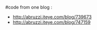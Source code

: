 #code from one blog :

* http://abruzzi.iteye.com/blog/739673 <br/>
* http://abruzzi.iteye.com/blog/747159 <br/>


